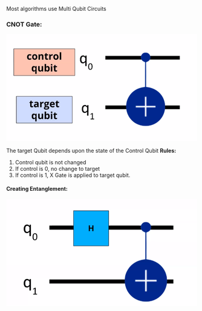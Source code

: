 Most algorithms use Multi Qubit Circuits
### CNOT Gate:
![cnot-gate](./Images/Screenshot_20231113_001424.png)

The target Qubit depends upon the state of the Control Qubit
**Rules:**
1. Control qubit is not changed
2. If control is 0, no change to target
3. If control is 1, X Gate is applied to target qubit. 

#### Creating Entanglement: 
![basic-entanglement-gate](./Images/Screenshot_20231113_002435.png)

